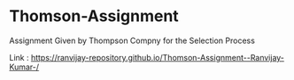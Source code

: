 # Thomson-Assignment
 Assignment Given by Thompson Compny for the Selection Process


 Link : https://ranvijay-repository.github.io/Thomson-Assignment--Ranvijay-Kumar-/
